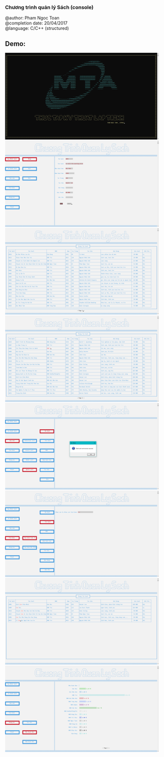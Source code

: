 
###  Chương trình quản lý Sách (console)
@author: Pham Ngoc Toan  <br />
@completion date: 20/04/2017 <br />
@language: C/C++ (structured) <br />
## Demo:
![](https://github.com/hsgsneiger/Book_manage-/blob/master/Screenshot%20(28).png)
![](https://github.com/hsgsneiger/Book_manage-/blob/master/Screenshot%20(29).png)
![](https://github.com/hsgsneiger/Book_manage-/blob/master/Screenshot%20(30).png)
![](https://github.com/hsgsneiger/Book_manage-/blob/master/Screenshot%20(31).png)
![](https://github.com/hsgsneiger/Book_manage-/blob/master/Screenshot%20(32).png)
![](https://github.com/hsgsneiger/Book_manage-/blob/master/Screenshot%20(33).png)
![](https://github.com/hsgsneiger/Book_manage-/blob/master/Screenshot%20(34).png)
![](https://github.com/hsgsneiger/Book_manage-/blob/master/Screenshot%20(35).png)
